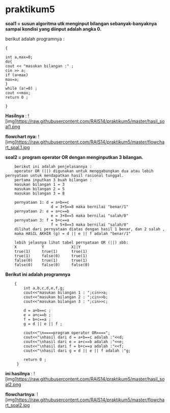 # praktikum5

**soal1 = susun algoritma utk menginput bilangan sebanyak-banyaknya sampai kondisi yang diinput adalah angka 0.**

berikut adalah programnya :
````
{

int a,max=0;
do{
cout << "masukan bilangan :" ;
cin >> a;
if (a>max)
max=a;
}
while (a!=0) ;
cout <<max;
return 0 ;

}
````
**Hasilnya** :
![img]https://raw.githubusercontent.com/RAIS14/praktikum5/master/hasil_soal1.png

**flowchart nya:**
![img]https://raw.githubusercontent.com/RAIS14/praktikum5/master/flowchart_soal.1.jpg


**soal2 = program operator OR dengan menginputkan 3 bilangan.**
````
    berikut ini adalah penjelasannya :
    operator OR (||) digunakan untuk menggabungkan dua atau lebih pernyataan untuk mendapatkan hasil rasional tunggal.
    pertama inputkan 3 buah bilangan :
    masukan bilangan 1 = 3
    masukan bilangan 2 = 5
    masukan bilangan 3 = 8
    
    pernyataan 1: d = a+b==c
                    d = 3+5==8 maka bernilai "benar/1"
    pernyataan 2: e = a+c==b
                    e = 3+8==5 maka bernilai "salah/0"
    pernyataan 3: f = b+c==a
                    f = 5+8==3 maka bernilai "salah/0"
    dilihat dari pernyataan diatas dengan hasil 1 benar, dan 2 salah ,
    maka HASIL AKHIR (g) = d || e || f adalah "benar/1"
    
    lebih jelasnya lihat tabel pernyataan OR (||) sbb:
    X           Y            X||Y
    true(1)     true(1)      true(1)
    true(1)     false(0)     true(1)
    false(0)    true(1)      true(1)
    false(0)    false(0)     false(0)
````
    
**Berikut ini adalah programnya**
````
    {
        int a,b,c,d,e,f,g;
        cout<<"masukan bilangan 1 : ";cin>>a;
        cout<<"masukan bilangan 2 : ";cin>>b;
        cout<<"masukan bilangan 3 : ";cin>>c;
        
        d = a+b==c ;
        e = a+c==b ;
        f = b+c==a ;
        g = d || e || f ;
        
        cout<<"\n====program operator OR====";
        cout<<"\nhasil dari d = a+b==c adalah :"<<d;
        cout<<"\nhasil dari e = a+c==b adalah :"<<e;
        cout<<"\nhasil dari f = b+c==a adalah :"<<f;
        cout<<"\nhasil dari g = d || e || f adalah :"g;
        
        return 0 ;
     }
````

     
**ini hasilnya** :
     ![img]https://raw.githubusercontent.com/RAIS14/praktikum5/master/hasil_soal2.png

**flowchartnya**:
![img]https://raw.githubusercontent.com/RAIS14/praktikum5/master/flowchart_soal2.jpg
